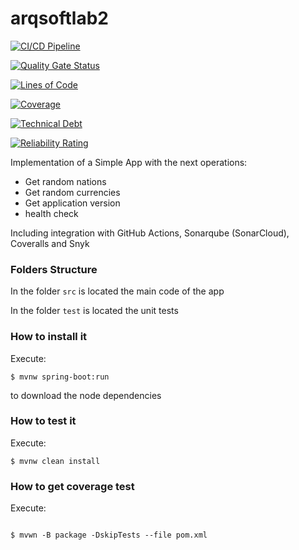 # arqsoftlab2

[![CI/CD Pipeline](https://github.com/Leider-20/arqsoftlab2/actions/workflows/build.yml/badge.svg?branch=main)](https://github.com/Leider-20/arqsoftlab2/actions/workflows/build.yml)

[![Quality Gate Status](https://sonarcloud.io/api/project_badges/measure?project=Leider-20_arqsoftlab2&metric=alert_status)](https://sonarcloud.io/summary/new_code?id=Leider-20_arqsoftlab2)

[![Lines of Code](https://sonarcloud.io/api/project_badges/measure?project=Leider-20_arqsoftlab2&metric=ncloc)](https://sonarcloud.io/summary/new_code?id=Leider-20_arqsoftlab2)

[![Coverage](https://sonarcloud.io/api/project_badges/measure?project=Leider-20_arqsoftlab2&metric=coverage)](https://sonarcloud.io/summary/new_code?id=Leider-20_arqsoftlab2)

[![Technical Debt](https://sonarcloud.io/api/project_badges/measure?project=Leider-20_arqsoftlab2&metric=sqale_index)](https://sonarcloud.io/summary/new_code?id=Leider-20_arqsoftlab2)

[![Reliability Rating](https://sonarcloud.io/api/project_badges/measure?project=Leider-20_arqsoftlab2&metric=reliability_rating)](https://sonarcloud.io/summary/new_code?id=Leider-20_arqsoftlab2)

Implementation of a Simple App with the next operations:



* Get random nations
* Get random currencies
* Get application version
* health check



Including integration with GitHub Actions, Sonarqube (SonarCloud), Coveralls and Snyk



### Folders Structure



In the folder `src` is located the main code of the app



In the folder `test` is located the unit tests



### How to install it



Execute:



```shell
$ mvnw spring-boot:run
```
to download the node dependencies



### How to test it



Execute:



```shell
$ mvnw clean install

```



### How to get coverage test



Execute:



```shell

$ mvwn -B package -DskipTests --file pom.xml

```